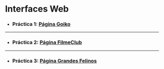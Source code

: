 # Interfaces Web
- ### **Práctica 1:** [Página Goiko](https://github.com/Jaled3/InterfacesWeb/tree/main/Goiko)
---
- ### **Práctica 2:** [Página FilmeClub](https://github.com/Jaled3/InterfacesWeb/tree/main/2TDAW_DIW_Practica4_Armouch_Eskeif_Jaled)
---
- ### **Práctica 3:** [Página Grandes Felinos](https://github.com/Jaled3/InterfacesWeb/blob/main/2TDAW_DIW_Practica5_Armouch_Eskeif_Jaled.zip)
